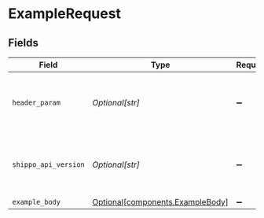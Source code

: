 # ExampleRequest


## Fields

| Field                                                                      | Type                                                                       | Required                                                                   | Description                                                                | Example                                                                    |
| -------------------------------------------------------------------------- | -------------------------------------------------------------------------- | -------------------------------------------------------------------------- | -------------------------------------------------------------------------- | -------------------------------------------------------------------------- |
| `header_param`                                                             | *Optional[str]*                                                            | :heavy_minus_sign:                                                         | The number of results to return per page (max 100)                         |                                                                            |
| `shippo_api_version`                                                       | *Optional[str]*                                                            | :heavy_minus_sign:                                                         | String used to pick a non-default API version to use                       | 2018-02-08 00:00:00 +0000 UTC                                              |
| `example_body`                                                             | [Optional[components.ExampleBody]](../../models/components/examplebody.md) | :heavy_minus_sign:                                                         | N/A                                                                        |                                                                            |